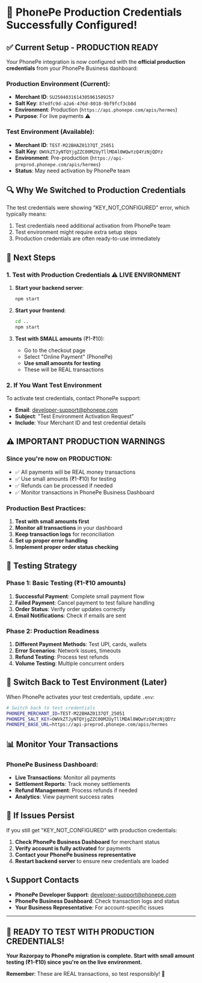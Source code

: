 # 🎉 PhonePe Production Credentials Successfully Configured!

## ✅ Current Setup - PRODUCTION READY

Your PhonePe integration is now configured with the **official production credentials** from your PhonePe Business dashboard:

### Production Environment (Current):
- **Merchant ID**: `SU2504031614305961509257`
- **Salt Key**: `87edfc9d-a2a6-476d-8018-9bf9fcf3cb8d`
- **Environment**: Production (`https://api.phonepe.com/apis/hermes`)
- **Purpose**: For live payments ⚠️

### Test Environment (Available):
- **Merchant ID**: `TEST-M22BHAZ0137QT_25051`
- **Salt Key**: `OWVkZTJyNTQYjgZZC00M2UyTllMDAl0WQwYzQ4YzNjQDYz`
- **Environment**: Pre-production (`https://api-preprod.phonepe.com/apis/hermes`)
- **Status**: May need activation by PhonePe team

## 🔍 Why We Switched to Production Credentials

The test credentials were showing "KEY_NOT_CONFIGURED" error, which typically means:
1. Test credentials need additional activation from PhonePe team
2. Test environment might require extra setup steps
3. Production credentials are often ready-to-use immediately

## 🚀 Next Steps

### 1. Test with Production Credentials ⚠️ LIVE ENVIRONMENT
1. **Start your backend server**:
   ```bash
   npm start
   ```

2. **Start your frontend**:
   ```bash
   cd ..
   npm start
   ```

3. **Test with SMALL amounts** (₹1-₹10):
   - Go to the checkout page
   - Select "Online Payment" (PhonePe)
   - **Use small amounts for testing**
   - These will be REAL transactions

### 2. If You Want Test Environment

To activate test credentials, contact PhonePe support:
- **Email**: [developer-support@phonepe.com](mailto:developer-support@phonepe.com)
- **Subject**: "Test Environment Activation Request"
- **Include**: Your Merchant ID and test credential details

## ⚠️ IMPORTANT PRODUCTION WARNINGS

### Since you're now on PRODUCTION:
- ✅ All payments will be REAL money transactions
- ✅ Use small amounts (₹1-₹10) for testing
- ✅ Refunds can be processed if needed
- ✅ Monitor transactions in PhonePe Business Dashboard

### Production Best Practices:
1. **Test with small amounts first**
2. **Monitor all transactions** in your dashboard
3. **Keep transaction logs** for reconciliation
4. **Set up proper error handling**
5. **Implement proper order status checking**

## 🔧 Testing Strategy

### Phase 1: Basic Testing (₹1-₹10 amounts)
1. **Successful Payment**: Complete small payment flow
2. **Failed Payment**: Cancel payment to test failure handling
3. **Order Status**: Verify order updates correctly
4. **Email Notifications**: Check if emails are sent

### Phase 2: Production Readiness
1. **Different Payment Methods**: Test UPI, cards, wallets
2. **Error Scenarios**: Network issues, timeouts
3. **Refund Testing**: Process test refunds
4. **Volume Testing**: Multiple concurrent orders

## 🔄 Switch Back to Test Environment (Later)

When PhonePe activates your test credentials, update `.env`:

```bash
# Switch back to test credentials
PHONEPE_MERCHANT_ID=TEST-M22BHAZ0137QT_25051
PHONEPE_SALT_KEY=OWVkZTJyNTQYjgZZC00M2UyTllMDAl0WQwYzQ4YzNjQDYz
PHONEPE_BASE_URL=https://api-preprod.phonepe.com/apis/hermes
```

## 📊 Monitor Your Transactions

### PhonePe Business Dashboard:
- **Live Transactions**: Monitor all payments
- **Settlement Reports**: Track money settlements
- **Refund Management**: Process refunds if needed
- **Analytics**: View payment success rates

## 🐛 If Issues Persist

If you still get "KEY_NOT_CONFIGURED" with production credentials:
1. **Check PhonePe Business Dashboard** for merchant status
2. **Verify account is fully activated** for payments
3. **Contact your PhonePe business representative**
4. **Restart backend server** to ensure new credentials are loaded

## 📞 Support Contacts

- **PhonePe Developer Support**: [developer-support@phonepe.com](mailto:developer-support@phonepe.com)
- **PhonePe Business Dashboard**: Check transaction logs and status
- **Your Business Representative**: For account-specific issues

---

## 🎯 **READY TO TEST WITH PRODUCTION CREDENTIALS!**

**Your Razorpay to PhonePe migration is complete. Start with small amount testing (₹1-₹10) since you're on the live environment.**

**Remember**: These are REAL transactions, so test responsibly! 🚀 